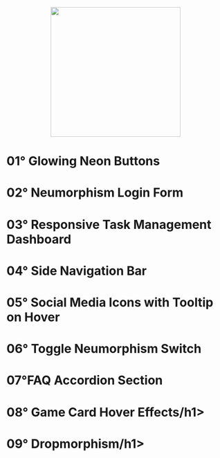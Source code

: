 <div align="center">
  <img src="https://user-images.githubusercontent.com/67304453/147499611-0facc17f-37d0-4d92-8531-93008967ce11.png" width="300" >
</div>

<h1>01° Glowing Neon Buttons</h1>

<h1>02° Neumorphism Login Form</h1>

<h1>03° Responsive Task Management Dashboard</h1>

<h1>04° Side Navigation Bar</h1>

<h1>05° Social Media Icons with Tooltip on Hover</h1>

<h1>06° Toggle Neumorphism Switch</h1>

<h1>07°FAQ Accordion Section</h1>

<h1>08° Game Card Hover Effects/h1>

<h1>09° Dropmorphism/h1>
